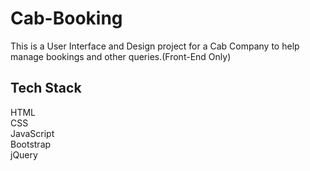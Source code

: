 # Cab-Booking
This is a User Interface and Design project for a Cab Company to help manage bookings and other queries.(Front-End Only)<br>
<h2>Tech Stack</h2>
HTML<br>
CSS<br>
JavaScript <br>
Bootstrap<br>
jQuery<br>
